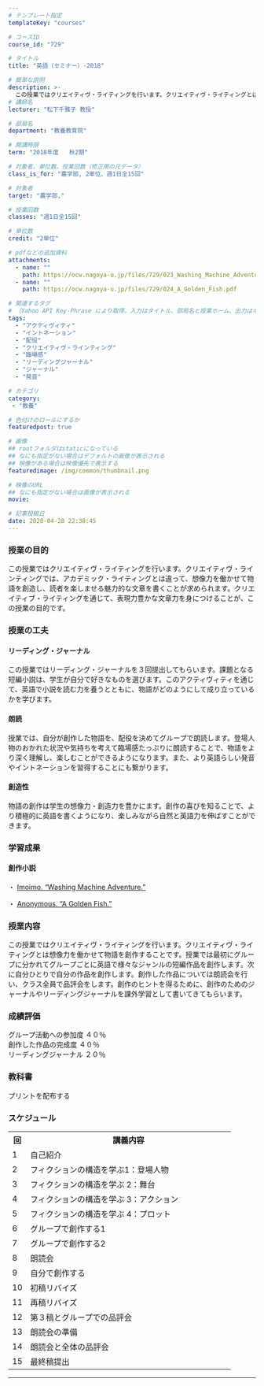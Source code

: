 ```yaml
---
# テンプレート指定
templateKey: "courses"

# コースID
course_id: "729"

# タイトル
title: "英語（セミナー）-2018"

# 簡単な説明
description: >-
  この授業ではクリエイティヴ・ライティングを行います。クリエイティヴ・ライティングとは想像力を働かせて物語を創作することです。授業では最初にグループに分かれてグループごとに英語で様々なジャンルの短編作品を創作します。次に自分ひとりで自分の作品を創作します。創作した作品については朗読会を行い、クラス全員で品評会をします。創作のヒントを得るために、創作のためのジャーナルやリーディングジャーナルを課外学習 ....
# 講師名
lecturer: "松下千雅子 教授"

# 部局名
department: "教養教育院"

# 開講時限
term: "2018年度	秋2期"

# 対象者、単位数、授業回数（修正用の元データ）
class_is_for: "農学部, 2単位、週1日全15回"

# 対象者
target: "農学部,"

# 授業回数
classes: "週1日全15回"

# 単位数
credit: "2単位"

# pdfなどの追加資料
attachments:
  - name: "" 
    path: https://ocw.nagoya-u.jp/files/729/023_Washing_Machine_Adventure.pdf
  - name: "" 
    path: https://ocw.nagoya-u.jp/files/729/024_A_Golden_Fish.pdf

# 関連するタグ
# （Yahoo API Key-Phrase により取得。入力はタイトル、部局名と授業ホーム、出力はキーフレーズ（tags））
tags:
  - "アクティヴィティ"
  - "イントネーション"
  - "配役"
  - "クリエイティヴ・ラインティング"
  - "臨場感"
  - "リーディングジャーナル"
  - "ジャーナル"
  - "発音"

# カテゴリ
category:
 - "教養"

# 色付けのロールにするか
featuredpost: true

# 画像
## rootフォルダはstaticになっている
## なにも指定がない場合はデフォルトの画像が表示される
## 映像がある場合は映像優先で表示する
featuredimage: /img/common/thumbnail.png

# 映像のURL
## なにも指定がない場合は画像が表示される
movie: 

# 記事投稿日
date: 2020-04-28 22:38:45
---
```


### 授業の目的

この授業ではクリエイティヴ・ライティングを行います。クリエイティヴ・ラインティングでは、アカデミック・ライティングとは違って、想像力を働かせて物語を創造し、読者を楽しませる魅力的な文章を書くことが求められます。クリエイティブ・ライティングを通じて、表現力豊かな文章力を身につけることが、この授業の目的です。 

### 授業の工夫

#### リーディング・ジャーナル

この授業ではリーディング・ジャーナルを３回提出してもらいます。課題となる短編小説は、学生が自分で好きなものを選びます。このアクティヴィティを通じて、英語で小説を読む力を養うとともに、物語がどのようにして成り立っているかを学びます。 

#### 朗読

授業では、自分が創作した物語を、配役を決めてグループで朗読します。登場人物のおかれた状況や気持ちを考えて臨場感たっぷりに朗読することで、物語をより深く理解し、楽しむことができるようになります。また、より英語らしい発音やイントネーションを習得することにも繋がります。 

#### 創造性

物語の創作は学生の想像力・創造力を豊かにます。創作の喜びを知ることで、より積極的に英語を書くようになり、楽しみながら自然と英語力を伸ばすことができます。





### 学習成果


#### 創作小説

・ [Imoimo. “Washing Machine Adventure.” ](https://ocw.nagoya-u.jp/files/729/023_Washing_Machine_Adventure.pdf) 

・ [Anonymous. “A Golden Fish.”](https://ocw.nagoya-u.jp/files/729/024_A_Golden_Fish.pdf) 



### 授業内容

この授業ではクリエイティヴ・ライティングを行います。クリエイティヴ・ライティングとは想像力を働かせて物語を創作することです。授業では最初にグループに分かれてグループごとに英語で様々なジャンルの短編作品を創作します。次に自分ひとりで自分の作品を創作します。創作した作品については朗読会を行い、クラス全員で品評会をします。創作のヒントを得るために、創作のためのジャーナルやリーディングジャーナルを課外学習として書いてきてもらいます。 

### 成績評価

グループ活動への参加度 ４０％  
創作した作品の完成度  ４０％  
リーディングジャーナル ２０％  


### 教科書

プリントを配布する


<h3>スケジュール</h3>
<table class="basic" width="400">
<tr>
<th width="20" class="center">回</th>
<th width="400" class="center">講義内容 </th>
</tr>
<tr>
<td width="20" class="center">1</td>
<td width="400">自己紹介</td>
</tr>
<tr>
<td width="20" class="center">2</td>
<td width="400">フィクションの構造を学ぶ1：登場人物  </td>
</tr>
<tr>
<td width="20" class="center">3</td>
<td width="400">フィクションの構造を学ぶ 2：舞台 </td>
</tr>
<tr>
<td width="20" class="center">4</td>
<td width="400">フィクションの構造を学ぶ 3：アクション</td>
</tr>
<tr>
<td width="20" class="center">5</td>
<td width="400"> フィクションの構造を学ぶ 4：プロット</td>
</tr>
<tr>
<td width="20" class="center">6</td>
<td width="400">グループで創作する1 </td>
</tr>
<tr>
<td width="20" class="center">7</td>
<td width="400">グループで創作する2 </td>
</tr>
<tr>
<td width="20" class="center">8</td>
<td width="400">朗読会  </td>
</tr>
<tr>
<td width="20" class="center">9</td>
<td width="400">自分で創作する </td>
</tr>
<tr>
<td width="20" class="center">10</td>
<td width="400">初稿リバイズ </td>
</tr>
<tr>
<td width="20" class="center">11</td>
<td width="400">再稿リバイズ</td>
</tr>
<tr>
<td width="20" class="center">12</td>
<td width="400">第３稿とグループでの品評会 </td>
</tr>
<tr>
<td width="20" class="center">13</td>
<td width="400">朗読会の準備</td>
</tr>
<tr>
<td width="20" class="center">14</td>
<td width="400">朗読会と全体の品評会</td>
</tr>
<tr>
<td width="20" class="center">15</td>
<td width="400">最終稿提出  </td>
</tr>
</table>














-----